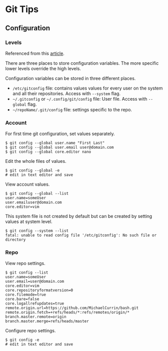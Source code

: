 # Git Tips

## Configuration

### Levels

Referenced from this [article](https://git-scm.com/book/en/v2/Getting-Started-First-Time-Git-Setup).

There are three places to store configuration variables. The more specific lower levels override the high levels.

Configuration variables can be stored in three different places.

* `/etc/gitconfig` file: contains values values for every user on the system and all their repositories. Access with `--system` flag.
* `~/.gitconfig` or `~/.config/git/config` file: User file. Access with `--global` flag.
* `~/repoName/.git/config` file: settings specific to the repo.


### Account

For first time git configuration, set values separately.
```
$ git config --global user.name "First Last"
$ git config --global user.email user@domain.com
$ git config --global core.editor nano
```

Edit the whole files of values.
```
$ git config --global -e
# edit in text editor and save
```

View account values.
```
$ git config --global --list
user.name=someUser
user.emailuser@domain.com
core.editor=vim
```

This system file is not created by default but can be created by setting values at system level.
```
$ git config --system --list
fatal: unable to read config file '/etc/gitconfig': No such file or directory
```

### Repo

View  repo settings.
```
$ git config --list
user.name=someUser
user.email=user@domain.com
core.editor=vim
core.repositoryformatversion=0
core.filemode=true
core.bare=false
core.logallrefupdates=true
remote.origin.url=https://github.com/MichaelCurrin/bash.git
remote.origin.fetch=+refs/heads/*:refs/remotes/origin/*
branch.master.remote=origin
branch.master.merge=refs/heads/master
```

Configure repo settings.
```
$ git config -e
# edit in text editor and save
```
